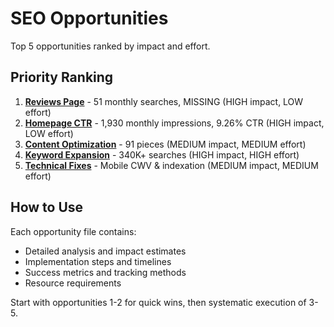 # SEO Opportunities

Top 5 opportunities ranked by impact and effort.

## Priority Ranking

1. **[Reviews Page](1-reviews-page.md)** - 51 monthly searches, MISSING (HIGH impact, LOW effort)
2. **[Homepage CTR](2-homepage-ctr.md)** - 1,930 monthly impressions, 9.26% CTR (HIGH impact, LOW effort)
3. **[Content Optimization](3-content-optimization.md)** - 91 pieces (MEDIUM impact, MEDIUM effort)
4. **[Keyword Expansion](4-keyword-expansion.md)** - 340K+ searches (HIGH impact, HIGH effort)
5. **[Technical Fixes](5-technical-fixes.md)** - Mobile CWV & indexation (MEDIUM impact, MEDIUM effort)

## How to Use

Each opportunity file contains:
- Detailed analysis and impact estimates
- Implementation steps and timelines
- Success metrics and tracking methods
- Resource requirements

Start with opportunities 1-2 for quick wins, then systematic execution of 3-5.
